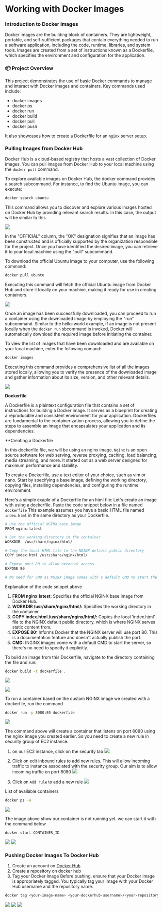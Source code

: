# Working with Docker Images

### Introduction to Docker Images

Docker images are the building block of containers. They are lightweight, portable, and self-sufficient packages that contain everything needed to run a software application, including the code, runtime, libraries, and system tools. Images are created from a set of instructions known as a Dockerfile, which specifies the environment and configuration for the application.

### 📦 Project Overview

This project demonstrates the use of basic Docker commands to manage and interact with Docker images and containers. Key commands used include:

- docker images
- docker ps
- docker run
- docker build
- docker pull
- docker push

It also showcases how to create a Dockerfile for an `nginx` server setup.

### Pulling Images from Docker Hub

Docker Hub is a cloud-based registry that hosts a vast collection of Docker images. You can pull images from Docker Hub to your local machine using the `docker pull` command.

To explore available images on Docker Hub, the docker command provides a search subcommand. For instance, to find the Ubuntu image, you can execute:

```bash
docker search ubuntu
```
This command allows you to discover and explore various images hosted on Docker Hub by providing relevant search results. In this case, the output will be similar to this

![](img/1.%20docker%20search.PNG)

In the "OFFICIAL" column, the "OK" designation signifies that an image has been constructed and is officially supported by the organization responsible for the project. Once you have identified the desired image, you can retrieve it to your local machine using the "pull" subcommand.

To download the official Ubuntu image to your computer, use the following command:

```bash
docker pull ubuntu
```

Executing this command will fetch the official Ubuntu image from Docker Hub and store it locally on your machine, making it ready for use in creating containers.

![](img/2.%20docker%20pull.PNG)

Once an image has been successfully downloaded, you can proceed to run a container using the downloaded image by employing the "run" subcommand. Similar to the hello-world example, if an image is not present locally when the `docker run` sbcommand is invoked, Docker will automatically download the required image before initiating the container.

To view the list of images that have been downloaded and are available on your local machine, enter the following comand:

```bash
docker images
```

Executing this command provides a comprehensive list of all the images stored locally, allowing you to verify the presence of the downloaded image and gather information about its size, version, and other relevant details.

![](img/3.%20docker%20images.PNG)

**Dockerfile**

A Dockerfile is a plaintext configuration file that contains a set of instructions for building a Docker image. It serves as a blueprint for creating a reproducible and consistent environment for your application. Dockerfiles are fundamental to the containerization process, allowing you to define the steps to assemble an image that encapsulates your application and its dependencies.

**Creating a Dockerfile

In this dockerfile file, we will be using an nginx image. `Nginx` is an open source software for web serving, reverse proxying, caching, load balancing, media streaming, and more. It started out as a web server designed for maximum performance and stability.

To create a Dockerfile, use a text editor of your choice, such as vim or nano. Start by specifying a base image, defining the working directory, copying files, installing dependencies, and configuring the runtime environment.

Here's a simple exaple of a Dockerfile for an html file: Let's create an image with using a dockerfile. Paste the code snippet below in a file named `dockerfile` This example assumes you have a basic HTML file named `index.html` in the same directory as your Dockerfile.

```bash
# Use the official NGINX base image
FROM nginx:latest

# Set the working directory in the container
WORKDIR  /usr/share/nginx/html/

# Copy the local HTML file to the NGINX default public directory
COPY index.html /usr/share/nginx/html/

# Expose port 80 to allow external access
EXPOSE 80

# No need for CMD as NGINX image comes with a default CMD to start the server
```

Explanation of the code snippet above

1. **FROM nginx:latest:** Specifies the official NGINX base image from Docker Hub.
2. **WORKDIR /usr/share/nginx/html/:** Specifies the working directory in the container
3. **COPY index.html /usr/share/nginx/html/:** Copies the local 'index.html' file to the NGINX default public directory, which is where NGINX serves static content from.
4. **EXPOSE 80:** Informs Docker that the NGINX server will use port 80. This is a documentation feature and doesn't actually publish the port.
5. **CMD:** INGINX images come with a default CMD to start the server, so there's no need to specify it explicitly.

To build an image from this Dockerfile, navigate to the directory containing the file and run:

```bash
docker build -t dockerfile .
```

![](img/4.%20docker%20build.PNG)

![](img/5.%20dockerfile%20image.PNG)

To run a container based on the custom NGINX image we created with a dockerfile, run the command

```bash
docker run -p 8080:80 dockerfile
```

![](img/6.%20run%20dockerfile%20image.PNG)

The command above will create a container that listens on port 8080 using the nginx image you created earlier. So you need to create a new rule in security group of EC2 instance.

1. on our EC2 instance, click on the security tab
![](img/7.%20ec2%20security%20tab.PNG)

2. Click on edit inbound rules to add new rules. This will allow incoming traffic to instance associated with the security group. Our aim is to allow incoming traffic on port 8080
![](img/8.%20edit%20inbound%20rules.PNG)

3. Click on `Add rule` to add a new rule
![](img/9.%20add%20rule.PNG)

List of available containers
```bash
docker ps -a
```
![](img/9.%20add%20rule.PNG)

The image above show our container is not running yet. we can start it with the command below
```bash
docker start CONTAINER_ID
```
![](img/12.%20start%20container.PNG)
![](img/10.%20display%20webpage.PNG)

### Pushing Docker Images To Docker Hub

1. Create an account on [Docker Hub](https://hub.docker.com/repositories/eyibiogeorge)
2. Create a repository on docker hub
3. Tag your Docker Image Before pushing, ensure that your Docker image is appropriately tagged. You typically tag your image with your Docker Hub username and the repository name.
```bash
docker tag <your-image-name> <your-dockerhub-username>/<your-repository-name>:<tag>
```
![](img/15.%20docker%20tag.PNG)
![](img/13.%20push%20to%20docker%20hub.PNG)
![](img/14.%20image%20push%20successful.PNG)